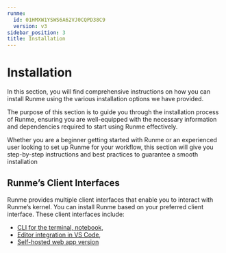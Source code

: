 ```yaml
---
runme:
  id: 01HMXW1YSWS6A62VJ0CQPD38C9
  version: v3
sidebar_position: 3
title: Installation
---
```


# Installation

In this section, you will find comprehensive instructions on how you can install Runme using the various installation options we have provided.

The purpose of this section is to guide you through the installation process of Runme, ensuring you are well-equipped with the necessary information and dependencies required to start using Runme effectively.

Whether you are a beginner getting started with Runme or an experienced user looking to set up Runme for your workflow, this section will give you step-by-step instructions and best practices to guarantee a smooth installation

## Runme’s Client Interfaces

Runme provides multiple client interfaces that enable you to interact with Runme’s kernel. You can install Runme based on your preferred client interface. These client interfaces include:

- [CLI for the terminal, notebook](../installation/runmecli.md),
- [Editor integration in VS Code](../installation/installrunme.md),
- [Self-hosted web app version](../how-runme-works/web.md)
